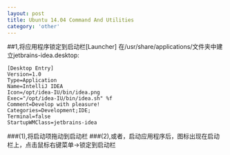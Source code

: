 ```yaml
---
layout: post
title: Ubuntu 14.04 Command And Utilities
category: 'other'
---
```


##1,将应用程序锁定到启动栏[Launcher]
在/usr/share/applications/文件夹中建立jetbrains-idea.desktop:

    [Desktop Entry]
    Version=1.0
    Type=Application
    Name=IntelliJ IDEA
    Icon=/opt/idea-IU/bin/idea.png
    Exec="/opt/idea-IU/bin/idea.sh" %f
    Comment=Develop with pleasure!
    Categories=Development;IDE;
    Terminal=false
    StartupWMClass=jetbrains-idea

###(1),将启动项拖动到启动栏
###(2),或者，启动应用程序后，图标出现在启动栏上，点击鼠标右键菜单->锁定到启动栏




